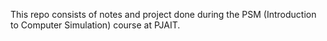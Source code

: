 ﻿This repo consists of notes and project done during the PSM (Introduction to Computer Simulation) course at PJAIT.
